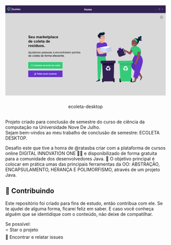 # ![Dashboard](.github/Captura-de-Tela-(88).png)
<p align="center">ecoleta-desktop</p>
<br>
 Projeto criado para conclusão de semestre do curso de ciência da computação na Universidade Nove De Julho.
<br>
 Sejam bem-vindos ao meu trabalho de conclusão de semestre: ECOLETA DESKTOP.

Desafio este que tive a honra de @ratasba criar com a plataforma de cursos online DIGITAL INNOVATION ONE 💛🧡 e disponibilizado de forma gratuita para a comunidade dos desenvolvedores Java.
💎 O objetivo principal é colocar em prática umas das principais ferramentas da OO: ABSTRAÇÃO, ENCAPSULAMENTO, HERANÇA E POLIMORFISMO, através de um projeto Java.


## 🤝 Contribuindo
Este repositório foi criado para fins de estudo, então contribua com ele.
Se te ajudei de alguma forma, ficarei feliz em saber. E caso você conheça alguém que se identidique com o conteúdo, não deixe de compatilhar.

Se possível:<br>
⭐️ Star o projeto<br>
🐛 Encontrar e relatar issues